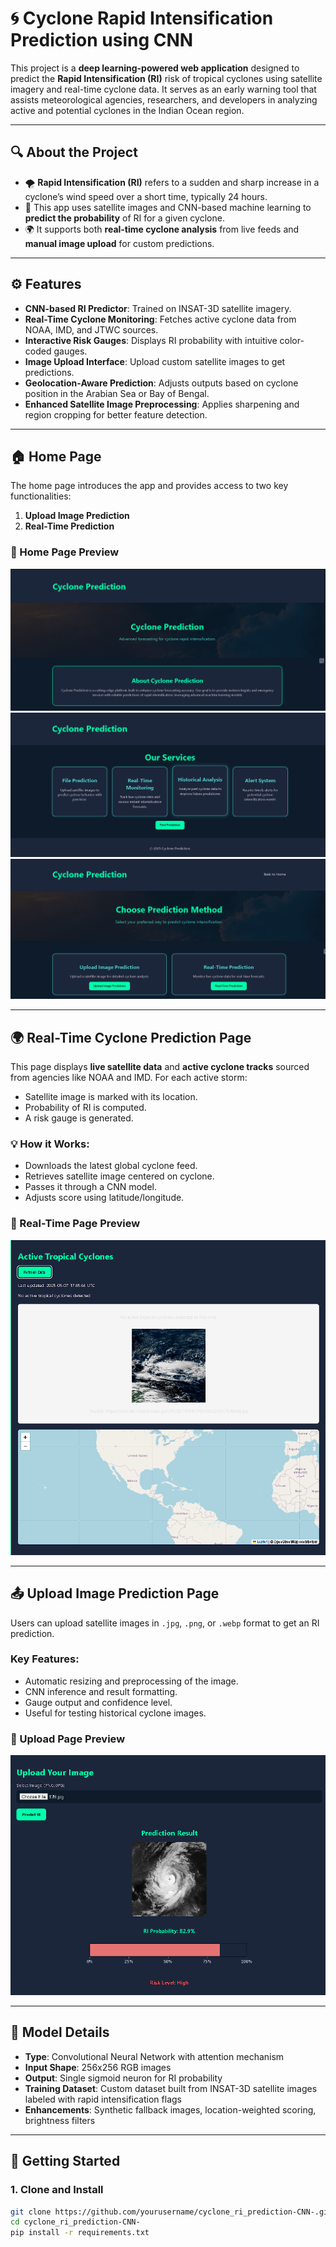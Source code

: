 # 🌀 Cyclone Rapid Intensification Prediction using CNN

This project is a **deep learning-powered web application** designed to predict the **Rapid Intensification (RI)** risk of tropical cyclones using satellite imagery and real-time cyclone data. It serves as an early warning tool that assists meteorological agencies, researchers, and developers in analyzing active and potential cyclones in the Indian Ocean region.

---

## 🔍 About the Project

- 🌪️ **Rapid Intensification (RI)** refers to a sudden and sharp increase in a cyclone’s wind speed over a short time, typically 24 hours.
- 🚀 This app uses satellite images and CNN-based machine learning to **predict the probability** of RI for a given cyclone.
- 🌍 It supports both **real-time cyclone analysis** from live feeds and **manual image upload** for custom predictions.

---

## ⚙️ Features

- **CNN-based RI Predictor**: Trained on INSAT-3D satellite imagery.
- **Real-Time Cyclone Monitoring**: Fetches active cyclone data from NOAA, IMD, and JTWC sources.
- **Interactive Risk Gauges**: Displays RI probability with intuitive color-coded gauges.
- **Image Upload Interface**: Upload custom satellite images to get predictions.
- **Geolocation-Aware Prediction**: Adjusts outputs based on cyclone position in the Arabian Sea or Bay of Bengal.
- **Enhanced Satellite Image Preprocessing**: Applies sharpening and region cropping for better feature detection.

---

## 🏠 Home Page

The home page introduces the app and provides access to two key functionalities:
1. **Upload Image Prediction**
2. **Real-Time Prediction**

### 📸 Home Page Preview
![Home Page](./demo1.png)
![Home Page](./demo2.png)
![Home Page](./demo3.png)

---

## 🌍 Real-Time Cyclone Prediction Page

This page displays **live satellite data** and **active cyclone tracks** sourced from agencies like NOAA and IMD. For each active storm:
- Satellite image is marked with its location.
- Probability of RI is computed.
- A risk gauge is generated.

### 💡 How it Works:
- Downloads the latest global cyclone feed.
- Retrieves satellite image centered on cyclone.
- Passes it through a CNN model.
- Adjusts score using latitude/longitude.

### 📸 Real-Time Page Preview
![Real-Time Prediction](./demo5.png)

---

## 📤 Upload Image Prediction Page

Users can upload satellite images in `.jpg`, `.png`, or `.webp` format to get an RI prediction.

### Key Features:
- Automatic resizing and preprocessing of the image.
- CNN inference and result formatting.
- Gauge output and confidence level.
- Useful for testing historical cyclone images.

### 📸 Upload Page Preview
![Upload Prediction](./demo4.png)

---

## 🧠 Model Details

- **Type**: Convolutional Neural Network with attention mechanism
- **Input Shape**: 256x256 RGB images
- **Output**: Single sigmoid neuron for RI probability
- **Training Dataset**: Custom dataset built from INSAT-3D satellite images labeled with rapid intensification flags
- **Enhancements**: Synthetic fallback images, location-weighted scoring, brightness filters

---

## 🚀 Getting Started

### 1. Clone and Install
```bash
git clone https://github.com/yourusername/cyclone_ri_prediction-CNN-.git
cd cyclone_ri_prediction-CNN-
pip install -r requirements.txt
